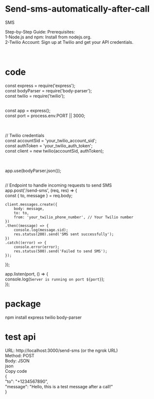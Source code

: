 # Send-sms-automatically-after-call
SMS 

Step-by-Step Guide:
Prerequisites:<BR>
1-Node.js and npm: Install from nodejs.org.<BR>
2-Twilio Account: Sign up at Twilio and get your API credentials.<BR><BR><BR>

<h1>code</h1>
const express = require('express');<BR>
const bodyParser = require('body-parser');<BR>
const twilio = require('twilio');<BR><BR>

const app = express();<BR>
const port = process.env.PORT || 3000;<BR><BR><BR>

// Twilio credentials<BR>
const accountSid = 'your_twilio_account_sid';<BR>
const authToken = 'your_twilio_auth_token';<BR>
const client = new twilio(accountSid, authToken);<BR><BR><BR>

app.use(bodyParser.json());<BR><BR>

// Endpoint to handle incoming requests to send SMS<BR>
app.post('/send-sms', (req, res) => {<BR>
    const { to, message } = req.body;<BR>

    client.messages.create({
        body: message,
        to: to,
        from: 'your_twilio_phone_number', // Your Twilio number
    })
    .then((message) => {
        console.log(message.sid);
        res.status(200).send('SMS sent successfully');
    })
    .catch((error) => {
        console.error(error);
        res.status(500).send('Failed to send SMS');
    });
});<BR>

app.listen(port, () => {<BR>
    console.log(`Server is running on port ${port}`);<BR>
});<br>


<h1>package</h1>
npm install express twilio body-parser


<h1>test api</h1>

URL: http://localhost:3000/send-sms (or the ngrok URL)<br>
Method: POST<br>
Body: JSON<br>
json<br>
Copy code<br>
{<br>
  "to": "+1234567890",<br>
  "message": "Hello, this is a test message after a call!"<br>
}<br>




